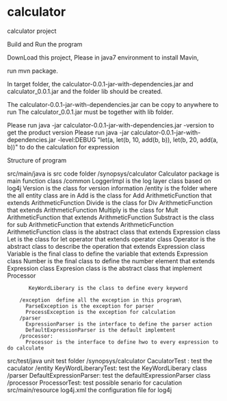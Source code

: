 # calculator
calculator project

Build and Run the program

  DownLoad this project, Please in java7 environment to install Mavin,
  
  run mvn package.
 
 In target folder, the calculator-0.0.1-jar-with-dependencies.jar and calculator_0.0.1.jar and the folder lib should be created.
 
 The calculator-0.0.1-jar-with-dependencies.jar can be copy to anywhere to run
 The calculator_0.0.1.jar must be together with lib folder.
 
 Please run java -jar calculator-0.0.1-jar-with-dependencies.jar -version to get the product version 
 Please run java -jar calculator-0.0.1-jar-with-dependencies.jar -level:DEBUG "let(a, let(b, 10, add(b, b)), let(b, 20, add(a, b))"
 to do the calculation for expression
 
Structure of program

src/main/java is src code folder
    /synopsys/calculator
        Calculator package is main function class
        /common
           LoggerImpl is the log layer class based on log4j
           Version is the class for version information
        /entity   is the folder where the all entity class are in
           Add is the class for Add ArithmeticFunction that extends ArithmeticFunction
           Divide  is the class for Div ArithmeticFunction that extends ArithmeticFunction
           Multiply is the class for Mult ArithmeticFunction that extends ArithmeticFunction
           Substract is the class for sub ArithmeticFunction that extends ArithmeticFunction
           ArithmeticFunction class is the abstract class that extends Expression class
           Let is the class for let operator that extends operator class
           Operator is the abstract class to describe the operation  that extends Expression class
           Variable is the final class to define the variable that  extends Expression class
           Number is the final class to define the number element that extends Expression class
           Expresion class is the abstract class that implement Processor
           
           KeyWordLiberary is the class to define every keyword
           
        /exception  define all the exception in this program\
          ParseException is the exception for parser
          ProcessException is the exception for calculation
        /parser
          ExpressionParser is the interface to define the parser action
          DefaultExpressionParser is the default implemtent 
        /processor:
          Processor is the interface to define hwo to every expression to do calculate
src/test/java  unit test folder
    /synopsys/calculator 
        CaculatorTest : test the caculator
        /entity
           KeyWordLiberaryTest:  test the KeyWordLiberary class
        /parser
           DefaultExpressionParser: test the defaultExpressionParser class\
        /processor
           ProcessorTest: test possible senario for caculation
src/main/resource
    log4j.xml the configuration file for log4j
 
 
